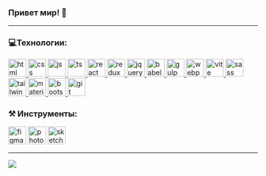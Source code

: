 ### Привет мир! 👋

---

### 💻Технологии:

<div>
  <a href="!#">
    <img width="36" src="https://icon.icepanel.io/Technology/svg/HTML5.svg" alt="html">
  <a/>
  <a href="!#">
    <img width="36" src="https://icon.icepanel.io/Technology/svg/CSS3.svg" alt="css">
  <a/>
  <a href="!#">
    <img width="36" src="https://icon.icepanel.io/Technology/svg/JavaScript.svg" alt="js">
  <a/>
  <a href="!#">
    <img width="36" src="https://icon.icepanel.io/Technology/svg/TypeScript.svg" alt="ts">
  <a/>
  <a href="!#">
    <img width="36" src="https://icon.icepanel.io/Technology/svg/React.svg" alt="react">
  <a/>
  <a href="!#">
    <img width="36" src="https://icon.icepanel.io/Technology/svg/Redux.svg" alt="redux">
  <a/>
  <a href="!#">
    <img width="36" src="https://icon.icepanel.io/Technology/svg/jQuery.svg" alt="jquery">
  <a/>
  <a href="!#">
    <img width="36" src="https://icon.icepanel.io/Technology/svg/Babel.svg" alt="babel">
  <a/>
  <a href="!#">
    <img width="36" src="https://icon.icepanel.io/Technology/svg/Gulp.js.svg" alt="gulp">
  <a/>
  <a href="!#">
    <img width="36" src="https://icon.icepanel.io/Technology/svg/Webpack.svg" alt="webpack">
  <a/>
  <a href="!#">
    <img width="36" src="https://icon.icepanel.io/Technology/svg/Vite.js.svg" alt="vite">
  <a/>
  <a href="!#">
    <img width="36" src="https://icon.icepanel.io/Technology/svg/Sass.svg" alt="sass">
  <a/>
  <a href="!#">
    <img width="36" src="https://icon.icepanel.io/Technology/svg/Tailwind-CSS.svg" alt="tailwind">
  <a/>
  <a href="!#">
    <img width="36" src="https://icon.icepanel.io/Technology/svg/Material-UI.svg" alt="materialUI">
  <a/>
  <a href="!#">
    <img width="36" src="https://icon.icepanel.io/Technology/svg/Bootstrap.svg" alt="bootstrap">
  <a/>
  <a href="!#">
    <img width="36" src="https://icon.icepanel.io/Technology/svg/Git.svg" alt="git">
  <a/>
</div>

### ⚒️ Инструменты:
<div>
  <img width="36" src="https://icon.icepanel.io/Technology/svg/Figma.svg" alt="figma">
  <img width="36" src="https://icon.icepanel.io/Technology/svg/Adobe-Photoshop.svg" alt="photoshop">
  <img width="36" src="https://icon.icepanel.io/Technology/svg/Sketch.svg" alt="sketch">
</div>

_____________________
<a href="https://www.github.com/Meow-Double" target="_blank" rel="noreferrer"><img src="https://img.shields.io/github/followers/Meow -Double?logo=github&style=for-the-badge&color=0891b2&labelColor=27272a" /></a>
